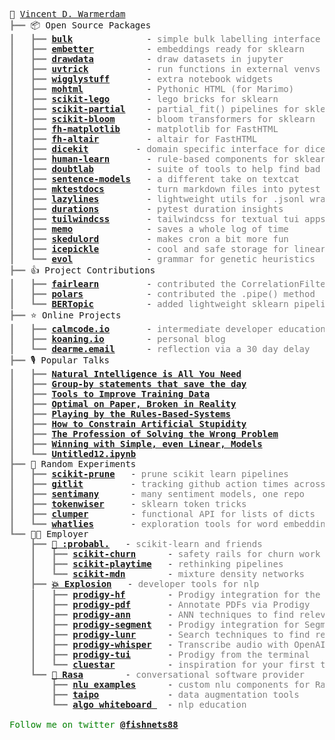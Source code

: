 <pre style="font-family:Menlo,'DejaVu Sans Mono',consolas,'Courier New',monospace">🙂 <a href="https://koaning.io">Vincent D. Warmerdam</a>
<span style="color: #808080; text-decoration-color: #808080">┣━━ </span>📦 Open Source Packages
<span style="color: #808080; text-decoration-color: #808080">┃   ┣━━ </span><span style="font-weight: bold"><a href="https://github.com/koaning/bulk">bulk</a></span>              - <span style="color: #808080; text-decoration-color: #808080">simple bulk labelling interface</span>
<span style="color: #808080; text-decoration-color: #808080">┃   ┣━━ </span><span style="font-weight: bold"><a href="https://github.com/koaning/embetter">embetter</a></span>          - <span style="color: #808080; text-decoration-color: #808080">embeddings ready for sklearn</span>
<span style="color: #808080; text-decoration-color: #808080">┃   ┣━━ </span><span style="font-weight: bold"><a href="https://github.com/koaning/drawdata">drawdata</a></span>          - <span style="color: #808080; text-decoration-color: #808080">draw datasets in jupyter</span>
<span style="color: #808080; text-decoration-color: #808080">┃   ┣━━ </span><span style="font-weight: bold"><a href="https://github.com/koaning/uvtrick">uvtrick</a></span>           - <span style="color: #808080; text-decoration-color: #808080">run functions in external venvs via uv</span>
<span style="color: #808080; text-decoration-color: #808080">┃   ┣━━ </span><span style="font-weight: bold"><a href="https://github.com/koaning/wigglystuff">wigglystuff</a></span>       - <span style="color: #808080; text-decoration-color: #808080">extra notebook widgets</span>
<span style="color: #808080; text-decoration-color: #808080">┃   ┣━━ </span><span style="font-weight: bold"><a href="https://github.com/koaning/mohtml">mohtml</a></span>            - <span style="color: #808080; text-decoration-color: #808080">Pythonic HTML (for Marimo)</span>
<span style="color: #808080; text-decoration-color: #808080">┃   ┣━━ </span><span style="font-weight: bold"><a href="https://github.com/koaning/scikit-lego">scikit-lego</a></span>       - <span style="color: #808080; text-decoration-color: #808080">lego bricks for sklearn</span>
<span style="color: #808080; text-decoration-color: #808080">┃   ┣━━ </span><span style="font-weight: bold"><a href="https://github.com/koaning/scikit-partial">scikit-partial</a></span>    - <span style="color: #808080; text-decoration-color: #808080">partial_fit() pipelines for sklearn</span>
<span style="color: #808080; text-decoration-color: #808080">┃   ┣━━ </span><span style="font-weight: bold"><a href="https://github.com/koaning/scikit-bloom/">scikit-bloom</a></span>      - <span style="color: #808080; text-decoration-color: #808080">bloom transformers for sklearn</span>
<span style="color: #808080; text-decoration-color: #808080">┃   ┣━━ </span><span style="font-weight: bold"><a href="https://github.com/koaning/fh-matplotlib/">fh-matplotlib</a></span>     - <span style="color: #808080; text-decoration-color: #808080">matplotlib for FastHTML</span>
<span style="color: #808080; text-decoration-color: #808080">┃   ┣━━ </span><span style="font-weight: bold"><a href="https://github.com/koaning/fh-altair/">fh-altair</a></span>         - <span style="color: #808080; text-decoration-color: #808080">altair for FastHTML</span>
<span style="color: #808080; text-decoration-color: #808080">┃   ┣━━ </span><span style="font-weight: bold"><a href="https://github.com/koaning/dicekit/">dicekit</a></span>         - <span style="color: #808080; text-decoration-color: #808080">domain specific interface for dice</span>
<span style="color: #808080; text-decoration-color: #808080">┃   ┣━━ </span><span style="font-weight: bold"><a href="https://github.com/koaning/human-learn">human-learn</a></span>       - <span style="color: #808080; text-decoration-color: #808080">rule-based components for sklearn</span>
<span style="color: #808080; text-decoration-color: #808080">┃   ┣━━ </span><span style="font-weight: bold"><a href="https://github.com/koaning/doubtlab">doubtlab</a></span>          - <span style="color: #808080; text-decoration-color: #808080">suite of tools to help find bad labels</span>
<span style="color: #808080; text-decoration-color: #808080">┃   ┣━━ </span><span style="font-weight: bold"><a href="https://github.com/koaning/sentence-models">sentence-models</a></span>   - <span style="color: #808080; text-decoration-color: #808080">a different take on textcat</span>
<span style="color: #808080; text-decoration-color: #808080">┃   ┣━━ </span><span style="font-weight: bold"><a href="https://github.com/koaning/mktestdocs">mktestdocs</a></span>        - <span style="color: #808080; text-decoration-color: #808080">turn markdown files into pytest tests</span>
<span style="color: #808080; text-decoration-color: #808080">┃   ┣━━ </span><span style="font-weight: bold"><a href="https://github.com/koaning/lazylines">lazylines</a></span>         - <span style="color: #808080; text-decoration-color: #808080">lightweight utils for .jsonl wrangling</span>
<span style="color: #808080; text-decoration-color: #808080">┃   ┣━━ </span><span style="font-weight: bold"><a href="https://github.com/koaning/pytest-duration-insights">durations</a></span>         - <span style="color: #808080; text-decoration-color: #808080">pytest duration insights</span>
<span style="color: #808080; text-decoration-color: #808080">┃   ┣━━ </span><span style="font-weight: bold"><a href="https://github.com/koaning/tuilwindcss">tuilwindcss</a></span>       - <span style="color: #808080; text-decoration-color: #808080">tailwindcss for textual tui apps</span>
<span style="color: #808080; text-decoration-color: #808080">┃   ┣━━ </span><span style="font-weight: bold"><a href="https://github.com/koaning/memo">memo</a></span>              - <span style="color: #808080; text-decoration-color: #808080">saves a whole log of time</span>
<span style="color: #808080; text-decoration-color: #808080">┃   ┣━━ </span><span style="font-weight: bold"><a href="https://github.com/koaning/skedulord">skedulord</a></span>         - <span style="color: #808080; text-decoration-color: #808080">makes cron a bit more fun</span>
<span style="color: #808080; text-decoration-color: #808080">┃   ┣━━ </span><span style="font-weight: bold"><a href="https://github.com/koaning/icepickle">icepickle</a></span>         - <span style="color: #808080; text-decoration-color: #808080">cool and safe storage for linear models</span>
<span style="color: #808080; text-decoration-color: #808080">┃   ┗━━ </span><span style="font-weight: bold"><a href="https://github.com/godatadriven/evol">evol</a></span>              - <span style="color: #808080; text-decoration-color: #808080">grammar for genetic heuristics</span>
<span style="color: #808080; text-decoration-color: #808080">┣━━ </span>👍 Project Contributions
<span style="color: #808080; text-decoration-color: #808080">┃   ┣━━ </span><span style="font-weight: bold"><a href="https://fairlearn.org/v0.7.0/api_reference/fairlearn.preprocessing.html#fairlearn.preprocessing.CorrelationRemover">fairlearn</a></span>         - <span style="color: #808080; text-decoration-color: #808080">contributed the CorrelationFilter</span>
<span style="color: #808080; text-decoration-color: #808080">┃   ┣━━ </span><span style="font-weight: bold"><a href="https://github.com/pola-rs/polars/pull/82">polars</a></span>            - <span style="color: #808080; text-decoration-color: #808080">contributed the .pipe() method</span>
<span style="color: #808080; text-decoration-color: #808080">┃   ┗━━ </span><span style="font-weight: bold"><a href="https://github.com/MaartenGr/BERTopic/issues/768">BERTopic</a></span>          - <span style="color: #808080; text-decoration-color: #808080">added lightweight sklearn pipeline support</span>
<span style="color: #808080; text-decoration-color: #808080">┣━━ </span>⭐ Online Projects
<span style="color: #808080; text-decoration-color: #808080">┃   ┣━━ </span><span style="font-weight: bold"><a href="https://calmcode.io">calmcode.io</a></span>       - <span style="color: #808080; text-decoration-color: #808080">intermediate developer education</span>
<span style="color: #808080; text-decoration-color: #808080">┃   ┣━━ </span><span style="font-weight: bold"><a href="https://koaning.io">koaning.io</a></span>        - <span style="color: #808080; text-decoration-color: #808080">personal blog</span>
<span style="color: #808080; text-decoration-color: #808080">┃   ┗━━ </span><span style="font-weight: bold"><a href="https://dearme.email">dearme.email</a></span>      - <span style="color: #808080; text-decoration-color: #808080">reflection via a 30 day delay</span>
<span style="color: #808080; text-decoration-color: #808080">┣━━ </span>🎙️ Popular Talks
<span style="color: #808080; text-decoration-color: #808080">┃   ┣━━ </span><span style="font-weight: bold"><a href="https://www.youtube.com/watch?v=C9p7suS-NGk">Natural Intelligence is All You Need</a></span>
<span style="color: #808080; text-decoration-color: #808080">┃   ┣━━ </span><span style="font-weight: bold"><a href="https://www.youtube.com/watch?v=S7vhi6RjBZA">Group-by statements that save the day</a></span>
<span style="color: #808080; text-decoration-color: #808080">┃   ┣━━ </span><span style="font-weight: bold"><a href="https://www.youtube.com/watch?v=KRQJDLyc1uM">Tools to Improve Training Data</a></span>
<span style="color: #808080; text-decoration-color: #808080">┃   ┣━━ </span><span style="font-weight: bold"><a href="https://www.youtube.com/watch?v=lJKPiOf_o8k">Optimal on Paper, Broken in Reality</a></span>
<span style="color: #808080; text-decoration-color: #808080">┃   ┣━━ </span><span style="font-weight: bold"><a href="https://www.youtube.com/watch?v=nJAmN6gWdK8">Playing by the Rules-Based-Systems</a></span>
<span style="color: #808080; text-decoration-color: #808080">┃   ┣━━ </span><span style="font-weight: bold"><a href="https://www.youtube.com/watch?v=Z8MEFI7ZJlA">How to Constrain Artificial Stupidity</a></span>
<span style="color: #808080; text-decoration-color: #808080">┃   ┣━━ </span><span style="font-weight: bold"><a href="https://www.youtube.com/watch?v=kYMfE9u-lMo">The Profession of Solving the Wrong Problem</a></span>
<span style="color: #808080; text-decoration-color: #808080">┃   ┣━━ </span><span style="font-weight: bold"><a href="https://www.youtube.com/watch?v=68ABAU_V8qI">Winning with Simple, even Linear, Models</a></span>
<span style="color: #808080; text-decoration-color: #808080">┃   ┗━━ </span><span style="font-weight: bold"><a href="https://www.youtube.com/watch?v=yXGCKqo5cEY">Untitled12.ipynb</a></span>
<span style="color: #808080; text-decoration-color: #808080">┣━━ </span>🔬 Random Experiments
<span style="color: #808080; text-decoration-color: #808080">┃   ┣━━ </span><span style="font-weight: bold"><a href="https://github.com/koaning/scikit-prune/">scikit-prune</a></span>   - <span style="color: #808080; text-decoration-color: #808080">prune scikit learn pipelines</span>
<span style="color: #808080; text-decoration-color: #808080">┃   ┣━━ </span><span style="font-weight: bold"><a href="https://github.com/koaning/gitlit">gitlit</a></span>         - <span style="color: #808080; text-decoration-color: #808080">tracking github action times across open source</span>
<span style="color: #808080; text-decoration-color: #808080">┃   ┣━━ </span><span style="font-weight: bold"><a href="https://github.com/koaning/sentimany">sentimany</a></span>      - <span style="color: #808080; text-decoration-color: #808080">many sentiment models, one repo</span>
<span style="color: #808080; text-decoration-color: #808080">┃   ┣━━ </span><span style="font-weight: bold"><a href="https://github.com/koaning/tokenwiser">tokenwiser</a></span>     - <span style="color: #808080; text-decoration-color: #808080">sklearn token tricks</span>
<span style="color: #808080; text-decoration-color: #808080">┃   ┣━━ </span><span style="font-weight: bold"><a href="https://github.com/koaning/clumper">clumper</a></span>        - <span style="color: #808080; text-decoration-color: #808080">functional API for lists of dicts</span>
<span style="color: #808080; text-decoration-color: #808080">┃   ┗━━ </span><span style="font-weight: bold"><a href="https://github.com/koaning/whatlies">whatlies</a></span>       - <span style="color: #808080; text-decoration-color: #808080">exploration tools for word embeddings</span>
<span style="color: #808080; text-decoration-color: #808080">┗━━ </span>👨‍💻 Employer
<span style="color: #808080; text-decoration-color: #808080">    ┣━━ </span><span style="font-weight: bold"><a href="https://probabl.ai/">🎲 :probabl.</a></span>   - <span style="color: #808080; text-decoration-color: #808080">scikit-learn and friends</span>
<span style="color: #808080; text-decoration-color: #808080">    ┃   ┣━━ </span><span style="font-weight: bold"><a href="https://github.com/koaning/scikit-churn">scikit-churn</a></span>      - <span style="color: #808080; text-decoration-color: #808080">safety rails for churn work</span>
<span style="color: #808080; text-decoration-color: #808080">    ┃   ┣━━ </span><span style="font-weight: bold"><a href="https://github.com/koaning/scikit-playtime">scikit-playtime</a></span>   - <span style="color: #808080; text-decoration-color: #808080">rethinking pipelines</span>
<span style="color: #808080; text-decoration-color: #808080">    ┃   ┗━━ </span><span style="font-weight: bold"><a href="https://github.com/koaning/scikit-mdn">scikit-mdn</a></span>        - <span style="color: #808080; text-decoration-color: #808080">mixture density networks</span>
<span style="color: #808080; text-decoration-color: #808080">    ┣━━ </span><span style="font-weight: bold"><a href="https://explosion.ai/">💥 Explosion</a></span>   - <span style="color: #808080; text-decoration-color: #808080">developer tools for nlp</span>
<span style="color: #808080; text-decoration-color: #808080">    ┃   ┣━━ </span><span style="font-weight: bold"><a href="https://github.com/koaning/prodigy-hf">prodigy-hf</a></span>        - <span style="color: #808080; text-decoration-color: #808080">Prodigy integration for the HuggingFace stack</span>
<span style="color: #808080; text-decoration-color: #808080">    ┃   ┣━━ </span><span style="font-weight: bold"><a href="https://github.com/koaning/prodigy-pdf">prodigy-pdf</a></span>       - <span style="color: #808080; text-decoration-color: #808080">Annotate PDFs via Prodigy</span>
<span style="color: #808080; text-decoration-color: #808080">    ┃   ┣━━ </span><span style="font-weight: bold"><a href="https://github.com/koaning/prodigy-ann">prodigy-ann</a></span>       - <span style="color: #808080; text-decoration-color: #808080">ANN techniques to find relevant subsets</span>
<span style="color: #808080; text-decoration-color: #808080">    ┃   ┣━━ </span><span style="font-weight: bold"><a href="https://github.com/koaning/prodigy-segment">prodigy-segment</a></span>   - <span style="color: #808080; text-decoration-color: #808080">Prodigy integration for Segment Anything</span>
<span style="color: #808080; text-decoration-color: #808080">    ┃   ┣━━ </span><span style="font-weight: bold"><a href="https://github.com/koaning/prodigy-lunr">prodigy-lunr</a></span>      - <span style="color: #808080; text-decoration-color: #808080">Search techniques to find relevant subsets</span>
<span style="color: #808080; text-decoration-color: #808080">    ┃   ┣━━ </span><span style="font-weight: bold"><a href="https://github.com/explosion/prodigy-whisper">prodigy-whisper</a></span>   - <span style="color: #808080; text-decoration-color: #808080">Transcribe audio with OpenAI&#x27;s whisper models</span>
<span style="color: #808080; text-decoration-color: #808080">    ┃   ┣━━ </span><span style="font-weight: bold"><a href="https://github.com/koaning/prodigy-tui">prodigy-tui</a></span>       - <span style="color: #808080; text-decoration-color: #808080">Prodigy from the terminal</span>
<span style="color: #808080; text-decoration-color: #808080">    ┃   ┗━━ </span><span style="font-weight: bold"><a href="https://github.com/koaning/cluestar">cluestar</a></span>          - <span style="color: #808080; text-decoration-color: #808080">inspiration for your first text labels</span>
<span style="color: #808080; text-decoration-color: #808080">    ┗━━ </span><span style="font-weight: bold"><a href="https://rasa.com">🤖 Rasa</a></span>        - <span style="color: #808080; text-decoration-color: #808080">conversational software provider</span>
<span style="color: #808080; text-decoration-color: #808080">        ┣━━ </span><span style="font-weight: bold"><a href="https://github.com/RasaHQ/rasa-nlu-examples">nlu examples</a></span>      - <span style="color: #808080; text-decoration-color: #808080">custom nlu components for Rasa</span>
<span style="color: #808080; text-decoration-color: #808080">        ┣━━ </span><span style="font-weight: bold"><a href="https://github.com/RasaHQ/taipo">taipo</a></span>             - <span style="color: #808080; text-decoration-color: #808080">data augmentation tools</span>
<span style="color: #808080; text-decoration-color: #808080">        ┗━━ </span><span style="font-weight: bold"><a href="https://www.youtube.com/watch?v=wWNMST6t1TA&list=PL75e0qA87dlG-za8eLI6t0_Pbxafk-cxb">algo whiteboard </a></span>  - <span style="color: #808080; text-decoration-color: #808080">nlp education</span>

<span style="color: #008000; text-decoration-color: #008000">Follow me on twitter </span><span style="color: #008000; text-decoration-color: #008000; font-weight: bold"><a href="https://twitter.com/fishnets88">@fishnets88</a></span>
</pre>
